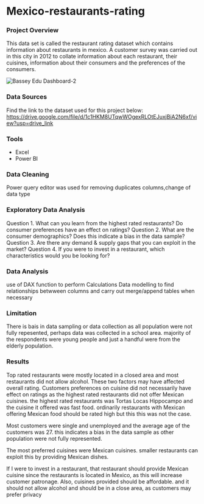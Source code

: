 # Mexico-restaurants-rating

### Project Overview
This data set is called the restaurant rating dataset which contains information about restaurants in
mexico. A customer survey was carried out in this city in 2012 to collate information about each
restaurant, their cuisines, information about their consumers and the preferences of the consumers.


![Bassey Edu Dashboard-2](https://github.com/EduBassey/Mexico-restaurants-rating/assets/170472577/fdb4ab07-e4ce-46f5-9fb9-4fdb0de4ea39)


### Data Sources
Find the link to the dataset used for this project below:
https://drive.google.com/file/d/1c1HKM8UTqwWOgexRLOtEJuxjBiA2N6xf/view?usp=drive_link

### Tools
- Excel
- Power BI

### Data Cleaning
  Power query editor was used for removing duplicates columns,change of data type

### Exploratory Data Analysis
Question 1.
What can you learn from the highest rated restaurants? Do consumer preferences have an effect on
ratings?
Question 2.
What are the consumer demographics? Does this indicate a bias in the data sample?
Question 3.
Are there any demand & supply gaps that you can exploit in the market?
Question 4.
If you were to invest in a restaurant, which characteristics would you be looking for?

### Data Analysis
use of DAX function to perform Calculations
Data modelling to find relationships betwween columns and carry out merge/append tables when necessary

### Limitation
There is bais in data sampling or data collection as all population were not fully repesented, perhaps data was collected in a school area. majority of the respondents were young people and just a handful were from the elderly population.

### Results
Top rated restaurants were mostly located in a closed area and most restaurants did not allow alcohol.
These two factors may have affected overall rating. Customers preferences on cuisine did not necessarily
have effect on ratings as the highest rated restaurants did not offer Mexican cuisines. the highest rated
restaurants was Tortas Locas Hippocampo and the cuisine it offered was fast food. ordinarily restaurants with Mexican offering Mexican food should be rated high but this this was not the case.

Most customers were single and unemployed and the average age of the customers was 27. this
indicates a bias in the data sample as other population were not fully represented.

The most preferred cuisines were Mexican cuisines. smaller restaurants can exploit this by providing
Mexican dishes.

If I were to invest in a restaurant, that restaurant should provide Mexican cuisine since the restaurants is
located in Mexico, as this will increase customer patronage. Also, cuisines provided should be
affordable. and it should not allow alcohol and should be in a close area, as customers may prefer
privacy


  

